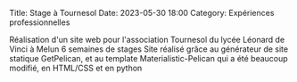 Title: Stage à Tournesol
Date: 2023-05-30 18:00
Category: Expériences professionnelles

Réalisation d'un site web pour l'association Tournesol du lycée Léonard de Vinci à Melun 
6 semaines de stages
Site réalisé grâce au générateur de site statique GetPelican, et au template Materialistic-Pelican qui a été beaucoup modifié, en HTML/CSS et en python